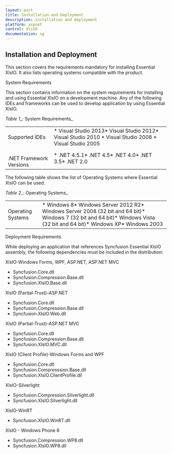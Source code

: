 ```yaml
---
layout: post
title: Installation-and-Deployment
description: installation and deployment
platform: aspnet
control: XlsIO	
documentation: ug
---
```


## Installation and Deployment

This section covers the requirements mandatory for installing Essential XlsIO. It also lists operating systems compatible with the product.

System Requirements

This section contains information on the system requirements for installing and using Essential XlsIO on a development machine. Any of the following IDEs and frameworks can be used to develop application by using Essential XlsIO.

_Table_ _1__: System Requirements_

<table>
<tr>
<td>
Supported IDEs</td><td>
* Visual Studio 2013* Visual Studio 2012* Visual Studio 2010 * Visual Studio 2008 * Visual Studio 2005</td></tr>
<tr>
<td>
<br>.NET Framework Versions</td><td>
* .NET 4.5.1* .NET 4.5* .NET 4.0* .NET 3.5* .NET 2.0</td></tr>
</table>



The following table shows the list of Operating Systems where Essential XlsIO can be used.

_Table_ _2__: Operating Systems_

<table>
<tr>
<td>
Operating Systems</td><td>
* Windows 8* Windows Server 2012 R2* Windows Server 2008 (32 bit and 64 bit)* Windows 7 (32 bit and 64 bit)* Windows Vista (32 bit and 64 bit)* Windows XP* Windows 2003</td></tr>
</table>

Deployment Requirements

While deploying an application that references Syncfusion Essential XlsIO assembly, the following dependencies must be included in the distribution:

XlsIO-Windows Forms, WPF, ASP.NET, ASP.NET MVC

* Syncfusion.Core.dll
* Syncfusion.Compression.Base.dll
* Syncfusion.XlsIO.Base.dll

XlsIO (Partial-Trust)-ASP.NET

* Syncfusion.Core.dll
* Syncfusion.Compression.Base.dll
* Syncfusion.XlsIO.Web.dll

XlsIO (Partial-Trust)-ASP.NET MVC

* Syncfusion.Core.dll
* Syncfusion.Compression.Base.dll
* Syncfusion.XlsIO.MVC.dll

XlsIO (Client Profile)-Windows Forms and WPF

* Syncfusion.Core.dll
* Syncfusion.Compresssion.Base.dll
* Syncfusion.XlsIO.ClientProfile.dll

XlsIO-Silverlight

* Syncfusion.Compression.Silverlight.dll
* Syncfusion.XlsIO.Silverlight.dll

XlsIO-WinRT

* Syncfusion.XlsIO.WinRT.dll

XlsIO - Windows Phone 8

* Syncfusion.Compression.WP8.dll
* Syncfusion.XlsIO.WP8.dll

